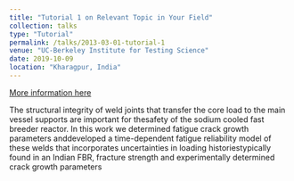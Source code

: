```yaml
---
title: "Tutorial 1 on Relevant Topic in Your Field"
collection: talks
type: "Tutorial"
permalink: /talks/2013-03-01-tutorial-1
venue: "UC-Berkeley Institute for Testing Science"
date: 2019-10-09
location: "Kharagpur, India"
---
```


[More information here](http://exampleurl.com)

The structural integrity of weld joints that transfer the core load to the main vessel supports are important for thesafety of the sodium cooled fast breeder reactor.  In this work we determined fatigue crack growth parameters anddeveloped a time-dependent fatigue reliability model of these welds that incorporates uncertainties in loading historiestypically found in an Indian FBR, fracture strength and experimentally determined crack growth parameters
